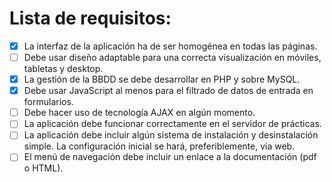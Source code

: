 # Lista de requisitos:

- [X] La interfaz de la aplicación ha de ser homogénea en todas las páginas.
- [ ] Debe usar diseño adaptable para una correcta visualización en móviles, tabletas y desktop.
- [X] La gestión de la BBDD se debe desarrollar en PHP y sobre MySQL.
- [X] Debe usar JavaScript al menos para el filtrado de datos de entrada en formularios.
- [ ] Debe hacer uso de tecnología AJAX en algún momento.
- [ ] La aplicación debe funcionar correctamente en el servidor de prácticas.
- [ ] La aplicación debe incluir algún sistema de instalación y desinstalación simple. La configuración inicial se hará, preferiblemente, vía web.
- [ ] El menú de navegación debe incluir un enlace a la documentación (pdf o HTML).
